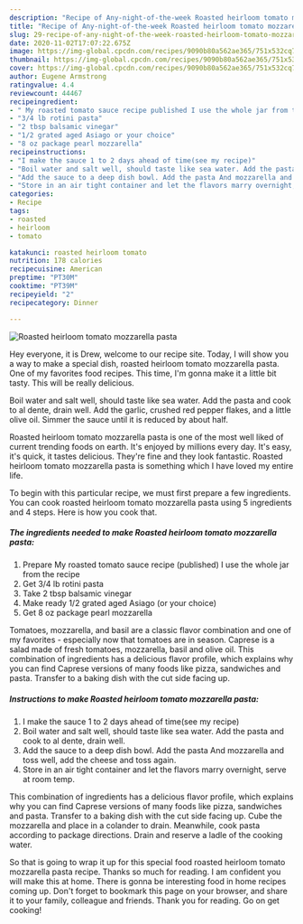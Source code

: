 ```yaml
---
description: "Recipe of Any-night-of-the-week Roasted heirloom tomato mozzarella pasta"
title: "Recipe of Any-night-of-the-week Roasted heirloom tomato mozzarella pasta"
slug: 29-recipe-of-any-night-of-the-week-roasted-heirloom-tomato-mozzarella-pasta
date: 2020-11-02T17:07:22.675Z
image: https://img-global.cpcdn.com/recipes/9090b80a562ae365/751x532cq70/roasted-heirloom-tomato-mozzarella-pasta-recipe-main-photo.jpg
thumbnail: https://img-global.cpcdn.com/recipes/9090b80a562ae365/751x532cq70/roasted-heirloom-tomato-mozzarella-pasta-recipe-main-photo.jpg
cover: https://img-global.cpcdn.com/recipes/9090b80a562ae365/751x532cq70/roasted-heirloom-tomato-mozzarella-pasta-recipe-main-photo.jpg
author: Eugene Armstrong
ratingvalue: 4.4
reviewcount: 44467
recipeingredient:
- " My roasted tomato sauce recipe published I use the whole jar from the recipe"
- "3/4 lb rotini pasta"
- "2 tbsp balsamic vinegar"
- "1/2 grated aged Asiago or your choice"
- "8 oz package pearl mozzarella"
recipeinstructions:
- "I make the sauce 1 to 2 days ahead of time(see my recipe)"
- "Boil water and salt well, should taste like sea water. Add the pasta and cook to al dente, drain well."
- "Add the sauce to a deep dish bowl. Add the pasta And mozzarella and toss well, add the cheese and toss again."
- "Store in an air tight container and let the flavors marry overnight, serve at room temp."
categories:
- Recipe
tags:
- roasted
- heirloom
- tomato

katakunci: roasted heirloom tomato 
nutrition: 178 calories
recipecuisine: American
preptime: "PT30M"
cooktime: "PT39M"
recipeyield: "2"
recipecategory: Dinner

---
```



![Roasted heirloom tomato mozzarella pasta](https://img-global.cpcdn.com/recipes/9090b80a562ae365/751x532cq70/roasted-heirloom-tomato-mozzarella-pasta-recipe-main-photo.jpg)

Hey everyone, it is Drew, welcome to our recipe site. Today, I will show you a way to make a special dish, roasted heirloom tomato mozzarella pasta. One of my favorites food recipes. This time, I'm gonna make it a little bit tasty. This will be really delicious.

Boil water and salt well, should taste like sea water. Add the pasta and cook to al dente, drain well. Add the garlic, crushed red pepper flakes, and a little olive oil. Simmer the sauce until it is reduced by about half.

Roasted heirloom tomato mozzarella pasta is one of the most well liked of current trending foods on earth. It's enjoyed by millions every day. It's easy, it's quick, it tastes delicious. They're fine and they look fantastic. Roasted heirloom tomato mozzarella pasta is something which I have loved my entire life.


To begin with this particular recipe, we must first prepare a few ingredients. You can cook roasted heirloom tomato mozzarella pasta using 5 ingredients and 4 steps. Here is how you cook that.

<!--inarticleads1-->

##### The ingredients needed to make Roasted heirloom tomato mozzarella pasta:

1. Prepare  My roasted tomato sauce recipe (published) I use the whole jar from the recipe
1. Get 3/4 lb rotini pasta
1. Take 2 tbsp balsamic vinegar
1. Make ready 1/2 grated aged Asiago (or your choice)
1. Get 8 oz package pearl mozzarella


Tomatoes, mozzarella, and basil are a classic flavor combination and one of my favorites - especially now that tomatoes are in season. Caprese is a salad made of fresh tomatoes, mozzarella, basil and olive oil. This combination of ingredients has a delicious flavor profile, which explains why you can find Caprese versions of many foods like pizza, sandwiches and pasta. Transfer to a baking dish with the cut side facing up. 

<!--inarticleads2-->

##### Instructions to make Roasted heirloom tomato mozzarella pasta:

1. I make the sauce 1 to 2 days ahead of time(see my recipe)
1. Boil water and salt well, should taste like sea water. Add the pasta and cook to al dente, drain well.
1. Add the sauce to a deep dish bowl. Add the pasta And mozzarella and toss well, add the cheese and toss again.
1. Store in an air tight container and let the flavors marry overnight, serve at room temp.


This combination of ingredients has a delicious flavor profile, which explains why you can find Caprese versions of many foods like pizza, sandwiches and pasta. Transfer to a baking dish with the cut side facing up. Cube the mozzarella and place in a colander to drain. Meanwhile, cook pasta according to package directions. Drain and reserve a ladle of the cooking water. 

So that is going to wrap it up for this special food roasted heirloom tomato mozzarella pasta recipe. Thanks so much for reading. I am confident you will make this at home. There is gonna be interesting food in home recipes coming up. Don't forget to bookmark this page on your browser, and share it to your family, colleague and friends. Thank you for reading. Go on get cooking!
